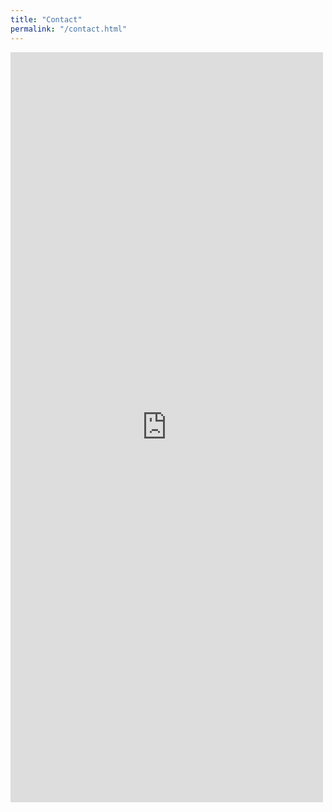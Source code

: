 ```yaml
---
title: "Contact"
permalink: "/contact.html"
---
```

<!-- Google Forms -->
<iframe src="https://docs.google.com/forms/d/e/1FAIpQLSdVORCDanzlgegNFWppr1SxtmMRWI9KoQjYCVuxa2wfFdZOJQ/viewform?embedded=true" width="500" height="1200" frameborder="0" marginheight="0" marginwidth="0">Loading…</iframe>

<!--Formspree 
	<form action="https://formspree.io/{{site.email}}" method="POST">
-->

<!--
<form action="https://formspree.io/f/mgebeaar" method="POST">
<p class="mb-4">Please send your message to {{site.name}}. We will reply as soon as possible!</p>
<div class="form-group row">
<div class="col-md-6">
<input class="form-control" type="text" name="name" placeholder="Name*" required>
</div>
<div class="col-md-6">
<input class="form-control" type="email" name="_replyto" placeholder="E-mail Address*" required>
</div>
</div>
<textarea rows="8" class="form-control mb-3" name="message" placeholder="Message*" required></textarea>    
<input class="btn btn-success" type="submit" value="Send">
<input type="hidden" name="_next" value="http://s2moore.github.io/raceto11/index.html" />
</form>
-->
